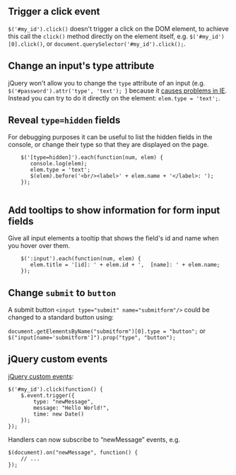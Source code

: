 ## Trigger a click event

`$('#my_id').click()` doesn't trigger a click on the DOM element, to achieve this call the `click()` method directly on the element itself, e.g. `$('#my_id')[0].click()`, or `document.querySelector('#my_id').click();`.

## Change an input's type attribute

jQuery won't allow you to change the `type` attribute of an input (e.g. `$('#password').attr('type', 'text');
`) because it [causes problems in IE](https://stackoverflow.com/a/1544338/).  Instead you can try to do it directly on the element: `elem.type = 'text';`.

## Reveal `type=hidden` fields

For debugging purposes it can be useful to list the hidden fields in the console, or change their type so that they are displayed on the page.

```
    $('[type=hidden]').each(function(num, elem) {
       console.log(elem);
       elem.type = 'text';
       $(elem).before('<br/><label>' + elem.name + '</label>: ');
    });
    
```

## Add tooltips to show information for form input fields

Give all input elements a tooltip that shows the field's id and name when you hover over them.

```
    $(':input').each(function(num, elem) {
       elem.title = '[id]: ' + elem.id + ',  [name]: ' + elem.name;
    });

```

## Change `submit` to `button`

A submit button `<input type="submit" name="submitform"/>` could be changed to a standard button using:

`document.getElementsByName("submitform")[0].type = "button";` or `$("input[name='submitform']").prop("type", "button");`


## jQuery custom events

[jQuery custom events](https://www.sitepoint.com/jquery-custom-events/):

    $('#my_id').click(function() {
        $.event.trigger({
        	type: "newMessage",
	        message: "Hello World!",
	        time: new Date()
        });
    });

Handlers can now subscribe to “newMessage” events, e.g.

    $(document).on("newMessage", function() {
        // ...
    });
